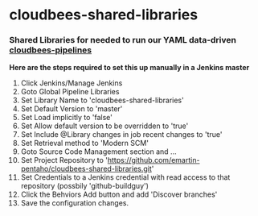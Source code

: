 # cloudbees-shared-libraries
### Shared Libraries for needed to run our YAML data-driven [cloudbees-pipelines](https://github.com/emartin-pentaho/cloudbees-pipelines)

**Here are the steps required to set this up manually in a Jenkins master**

1. Click Jenkins/Manage Jenkins
2. Goto Global Pipeline Libraries
3. Set Library Name to 'cloudbees-shared-libraries'
4. Set Default Version to 'master'
5. Set Load implicitly to 'false'
6. Set Allow default version to be overridden to 'true'
7. Set Include @Library changes in job recent changes to 'true'
8. Set Retrieval method to 'Modern SCM'
9. Goto Source Code Management section and ...
10. Set Project Repository to 'https://github.com/emartin-pentaho/cloudbees-shared-libraries.git'
11. Set Credentials to a Jenkins credential with read access to that repository (possbily 'github-buildguy')
12. Click the Behviors Add button and add 'Discover branches'
13. Save the configuration changes.
